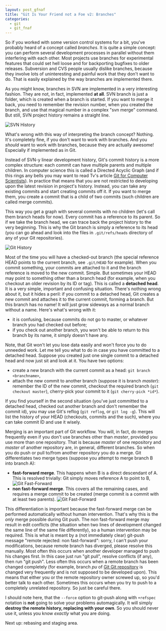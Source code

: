 ```yaml
---
layout: post_gfnaf
title: "Git Is Your Friend not a Foe v2: Branches"
categories:
  - git
  - git_fnaf
---
```

So if you worked with some version control systems for a bit, you've probably
heard of a concept called *branches*. It is quite a simple concept: you can
perform several development processes in parallel without them interfering
with each other. Most projects use branches for experimental features that
could set hell loose and for backporting bugfixes to older releases.
Subversion and CVS people usually dislike branches, because they involve lots
of uninteresting and painful work that they don't want to do. That is easily
explained by the way branches are implemented there.

As you might know, branches in SVN are implemented in a very interesting
fashion. They are not, in fact, implemented **at all**. SVN branch is just a
folder, which is created when a branch is started. If you want to merge it
back, you need to remember the revision number, when you created the branch,
and use that magical number in a complex "svn merge" command. But still,
SVN project history remains a straight line.

![SVN History](http://hades.name/media/git/svn-history.png)

What's wrong with this way of interpreting the branch concept? Nothing. It's
completely fine, if you don't want to work with branches. And you *should*
want to work with branches, because they are actually awesome! Especially 
if implemented as in Git.

Instead of SVN-y linear development history, Git's commit history is a more
complex structure: each commit can have multiple parents and multiple children.
In computer science this is called a Directed Acyclic Graph (and if this rings
any bells you may want to read Tv's article [Git for Computer
Scientists](http://eagain.net/articles/git-for-computer-scientists/)). In
practice that means that you are not restricted to developing upon the latest
revision in project's history. Instead, you can take any existing commits and
start creating commits off it. If you want to merge them, you create a commit
that is a child of two commits (such children are called merge commits).

This way you get a graph with several commits with no children (let's call
them branch heads for now). Every commit has a reference to its parent. So if
we take the branch head, we can trace back the project history to the very
beginning. This is why the Git branch is simply a reference to its head (you
can go ahead and look into the files in `.git/refs/heads` directory of any of
your Git repositories).

![Git History](http://hades.name/media/git/git-history.png)

Most of the time you will have a checked-out branch (the special reference
HEAD points to the current branch, see `.git/HEAD` for example). When you commit
something, your commits are attached to it and the branch reference is moved
to the new commit. Simple. But sometimes your HEAD may point to something
other than a branch head (for example, when you checkout an older revision by
its ID or tag). This is called a **detached head**. It is a very simple,
important and confusing situation. There's nothing wrong about it, but it
hides a peril: if you commit to a detached head, Git creates a new commit and
attaches it to the current commit, forming a branch. But this branch has no
name! It will just grow sideways as a normal branch without a name. Here's
what's wrong with it:

- it is confusing, because commits do not go to master, or whatever branch you
  had checked out before;
- if you check out another branch, you won't be able to return to this branch
  by its name, it simply doesn't have any.

Note, that Git won't let you lose data easily and won't force you to do unneeded
work. Let me tell you what to do in case you have committed to a detached
head. Suppose you created just one single commit to a detached head and now
just sit and look at it. You have two options:

- create a new branch with the current commit as a head: `git branch
  <branchname>`,
- attach the new commit to another branch (suppose it is branch *master*):
  remember the ID of the new commit, checkout the required branch (`git
  checkout master`), cherry-pick your commit to it (`git
  cherry-pick *id*`).

If you find yourself in the second situation (you've just committed to a
detached head, checked out another branch and don't remember the commit id),
you may use Git's reflog (`git reflog`, or `git log -g`). This will list the
history of your HEAD (checkouts, commits and the such), where you can take
commit ID and use it wisely.

Merging is an important part of Git workflow. You will, in fact, do merges
frequently even if you don't use branches other than *master*, provided you use
more than one repository. That is because *master* of one repository and
*master* of another repository are, in general, different branches. So when
you do push or pull to/from another repository you do a merge. Git
differentiates two merge types (suppose you attempt to merge branch B into
branch A):

- **fast-forward merge**. This happens when B is a direct descendant of A.
  This is resolved trivially: Git simply moves reference A to point to B,
![Git Fast-Forward](http://hades.name/media/git/git-ff.png)
- **non fast-forward merge**. This covers all the remaining cases, and
  requires a merge commit to be created (merge commit is a commit with at
  least two parents).
![Git Fast-Forward](http://hades.name/media/git/git-noff.png)

This differentiation is important because the fast-forward merge can be
performed automatically without human intervention. That's why this is the
*only* merge possible during Git push. The non fast-forward merge may result in
edit conflicts (the situation when two lines of development changed the same
line of the same file differently), so a human intervention may be required.
This is what is meant by a (not immediately clear) git-push message "remote
rejected: non fast-forward": sorry, I can't push your modifications, because
remote branch has diverged, please resolve this manually. Most often this
occurs when another developer managed to push his changes first. In this case
just run "git pull", resolve conflicts (if any), then run "git push".  Less
often this occurs when a remote branch has been changed completely (for
example, branch *pu* of [Git Git
repository](http://git.kernel.org/?p=git/git.git;a=summary) is changed very
frequently and is not supposed to be developed upon). This means that either
you or the remote repository owner screwed up, so you'd better talk to each
other. Sometimes this occurs when you try to push to a completely unrelated
repository. So just be careful there.

I should note here, that the `--force` option to git-push along with `+refspec`
notation is **not** going to solve your problems automagically. It will simply
**destroy the remote history, replacing with your own**. So you should never
use it, unless you know *exactly* what you are doing.

Next up: rebasing and staging area.
